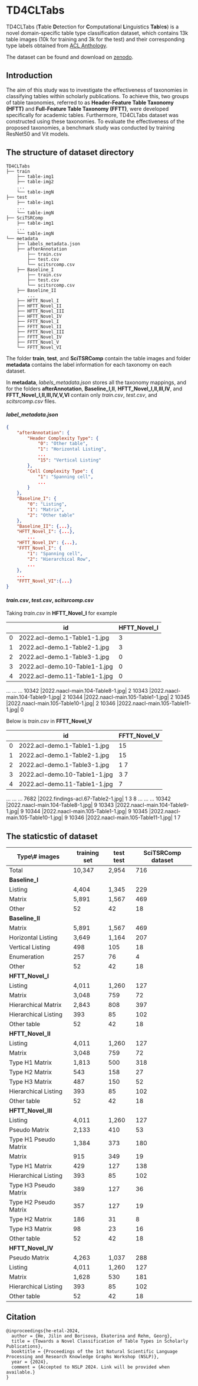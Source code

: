 # TD4CLTabs
TD4CLTabs (**T**able **D**etection for **C**omputational **L**inguistics **Tab**le**s**) is a novel domain-specific table type classification dataset, which contains 13k table images (10k for training and 3k for the test) and their corresponding type labels obtained from [ACL Anthology](https://aclanthology.org/).

The dataset can be found and download on [zenodo](https://zenodo.org/records/10972922). 

## Introduction

The aim of this study was to investigate the effectiveness of taxonomies in classifying
tables within scholarly publications. To
achieve this, two groups of table taxonomies, referred to as **Header-Feature Table Taxonomy (HFTT)** and **Full-Feature Table Taxonomy (FFTT)**, were
developed specifically for academic tables. Furthermore, TD4CLTabs dataset was constructed
using these taxonomies. To evaluate the effectiveness of the proposed taxonomies, a benchmark study was conducted by training ResNet50 and Vit models.

## The structure of dataset directory

```
TD4CLTabs
├── train
    ├── table-img1
    ├── table-img2
    ...
    └── table-imgN
├── test
    ├── table-img1
    ...
    └── table-imgN
├── SciTSRComp
    ├── table-img1
    ...
    └── table-imgN
└── metadata
    ├── labels_metadata.json
    ├── afterAnnotation
        ├── train.csv
        ├── test.csv
        └── scitsrcomp.csv
    ├── Baseline_I
        ├── train.csv
        ├── test.csv
        └── scitsrcomp.csv
    ├── Baseline_II
        ...
    ├── HFTT_Novel_I
    ├── HFTT_Novel_II
    ├── HFTT_Novel_III
    ├── HFTT_Novel_IV
    ├── FFTT_Novel_I
    ├── FFTT_Novel_II
    ├── FFTT_Novel_III
    ├── FFTT_Novel_IV
    ├── FFTT_Novel_V
    └── FFTT_Novel_VI
```

The folder **train**, **test**, and **SciTSRComp** contain the table images and folder **metadata** contains the label information for each taxonomy on each dataset.

In **metadata**, *labels_metadata.json* stores all the taxonomy mappings, and for the folders **afterAnnotation**, **Baseline_I,II**, **HFTT_Novel_I,II,III,IV**, and **FFTT_Novel_I,II,III,IV,V,VI** contain only *train.csv*, *test.csv*, and *scitsrcomp.csv* files.

#### *label_metadata.json*

```json
{
    "afterAnnotation": {
        "Header Complexity Type": {
            "0": "Other table",
            "1": "Horizontal Listing",
            ...
            "15": "Vertical Listing"
        },
        "Cell Complexity Type": {
            "1": "Spanning cell",
            ...
        }
    },
    "Baseline_I": {
        "0": "Listing",
        "1": "Matrix",
        "2": "Other table"
    },
    "Baseline_II": {...},
    "HFTT_Novel_I": {...},
        ...
    "HFTT_Novel_IV": {...},
    "FFTT_Novel_I": {
        "1": "Spanning cell",
        "2": "Hierarchical Row",
        ...
    },
    ...
    "FFTT_Novel_VI":{...}
}
```

#### *train.csv*, *test.csv*, *scitsrcomp.csv*

Taking *train.csv* in **HFTT_Novel_I** for example

| |id|HFTT_Novel_I|
|--|--|--|
|0 |2022.acl-demo.1-Table1-1.jpg| 3
1	|2022.acl-demo.1-Table2-1.jpg|	3
2	|2022.acl-demo.1-Table3-1.jpg|	0
3	|2022.acl-demo.10-Table1-1.jpg|	0
4	|2022.acl-demo.11-Table1-1.jpg|	0
...	...	...
10342	|2022.naacl-main.104-Table8-1.jpg|	2
10343	|2022.naacl-main.104-Table9-1.jpg|	2
10344	|2022.naacl-main.105-Table1-1.jpg|	2
10345	|2022.naacl-main.105-Table10-1.jpg|	2
10346	|2022.naacl-main.105-Table11-1.jpg|	0

Below is *train.csv* in **FFTT_Novel_V**

| |id|FFTT_Novel_V|
|--|--|--|
|0 |2022.acl-demo.1-Table1-1.jpg| 15
1	|2022.acl-demo.1-Table2-1.jpg|	15
2	|2022.acl-demo.1-Table3-1.jpg|	1 7
3	|2022.acl-demo.10-Table1-1.jpg|	3 7
4	|2022.acl-demo.11-Table1-1.jpg|	7
...	...	...
7682	|2022.findings-acl.67-Table2-1.jpg|	1 3 8
... ... ...
10342	|2022.naacl-main.104-Table8-1.jpg|	9
10343	|2022.naacl-main.104-Table9-1.jpg|	9
10344	|2022.naacl-main.105-Table1-1.jpg|	9
10345	|2022.naacl-main.105-Table10-1.jpg|	9
10346	|2022.naacl-main.105-Table11-1.jpg|	1 7

## The staticstic of dataset

|Type\\# images |training set| test test | SciTSRComp dataset|
|--|--|--|--|
|Total|10,347| 2,954 | 716|
|**Baseline_I**|
|Listing|4,404|1,345|229|
|Matrix|5,891|1,567|469|
|Other|52|42|18|
|**Baseline_II**|
|Matrix|5,891|1,567|469|
|Horizontal Listing|3,649|1,164|207|
|Vertical Listing|498|105|18|
|Enumeration|257|76|4|
|Other|52|42|18|
|**HFTT_Novel_I**|
|Listing|4,011|1,260|127|
|Matrix|3,048|759|72|
|Hierarchical Matrix|2,843|808|397|
|Hierarchical Listing|393|85|102|
|Other table|52|42|18|
|**HFTT_Novel_II**|
|Listing|4,011|1,260|127|
|Matrix|3,048|759|72|
|Type H1 Matrix|1,813|500|318|
|Type H2 Matrix|543|158|27|
|Type H3 Matrix|487|150|52|
|Hierarchical Listing|393|85|102|
|Other table|52|42|18|
|**HFTT_Novel_III**|
|Listing|4,011|1,260|127|
|Pseudo Matrix|2,133|410|53|
|Type H1 Pseudo Matrix|1,384|373|180|
|Matrix|915|349|19|
|Type H1 Matrix|429|127|138|
|Hierarchical Listing|393|85|102|
|Type H3 Pseudo Matrix|389|127|36|
|Type H2 Pseudo Matrix|357|127|19|
|Type H2 Matrix|186|31|8|
|Type H3 Matrix|98|23|16|
|Other table|52|42|18|
|**HFTT_Novel_IV**|
|Pseudo Matrix|4,263|1,037|288|
|Listing|4,011|1,260|127|
|Matrix|1,628|530|181|
|Hierarchical Listing|393|85|102|
|Other table|52|42|18|

## Citation

```
@inproceedings{he-etal-2024,
  author = {He, Jilin and Borisova, Ekaterina and Rehm, Georg},
  title = {Towards a Novel Classification of Table Types in Scholarly Publications},
  booktitle = {Proceedings of the 1st Natural Scientific Language Processing and Research Knowledge Graphs Workshop (NSLP)},
  year = {2024},
  comment = {Accepted to NSLP 2024. Link will be provided when available.}
}
```